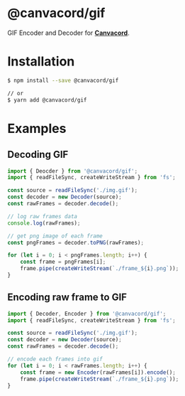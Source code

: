# @canvacord/gif
GIF Encoder and Decoder for **[Canvacord](https://npmjs.com/package/canvacord)**.

# Installation

```sh
$ npm install --save @canvacord/gif

// or
$ yarn add @canvacord/gif
```

# Examples
## Decoding GIF

```js
import { Deocder } from '@canvacord/gif';
import { readFileSync, createWriteStream } from 'fs';

const source = readFileSync('./img.gif');
const decoder = new Decoder(source);
const rawFrames = decoder.decode();

// log raw frames data
console.log(rawFrames);

// get png image of each frame
const pngFrames = decoder.toPNG(rawFrames);

for (let i = 0; i < pngFrames.length; i++) {
    const frame = pngFrames[i];
    frame.pipe(createWriteStream(`./frame_${i}.png`));
}
```

## Encoding raw frame to GIF

```js
import { Decoder, Encoder } from '@canvacord/gif';
import { readFileSync, createWriteStream } from 'fs';

const source = readFileSync('./img.gif');
const decoder = new Decoder(source);
const rawFrames = decoder.decode();

// encode each frames into gif
for (let i = 0; i < rawFrames.length; i++) {
    const frame = new Encoder(rawFrames[i]).encode();
    frame.pipe(createWriteStream(`./frame_${i}.png`));
}
```